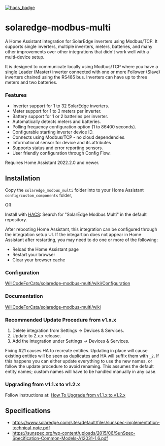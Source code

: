 [![hacs_badge](https://img.shields.io/badge/HACS-Default-41BDF5.svg?style=for-the-badge)](https://github.com/hacs/integration)

# solaredge-modbus-multi
A Home Assistant integration for SolarEdge inverters using Modbus/TCP. It supports single inverters, multiple inverters, meters, batteries, and many other improvements over other integrations that didn't work well with a multi-device setup.

It is designed to communicate locally using Modbus/TCP where you have a single Leader (Master) inverter connected with one or more Follower (Slave) inverters chained using the RS485 bus. Inverters can have up to three meters and two batteries.

### Features
* Inverter support for 1 to 32 SolarEdge inverters.
* Meter support for 1 to 3 meters per inverter.
* Battery support for 1 or 2 batteries per inverter.
* Automatically detects meters and batteries.
* Polling frequency configuration option (1 to 86400 seconds).
* Configurable starting inverter device ID.
* Connects using Modbus/TCP - no cloud dependencies.
* Informational sensor for device and its attributes
* Supports status and error reporting sensors.
* User friendly configuration through Config Flow.

Requires Home Assistant 2022.2.0 and newer.

## Installation
Copy the `solaredge_modbus_multi` folder into to your Home Assistant `config/custom_components` folder,

OR

Install with [HACS](https://hacs.xyz): Search for "SolarEdge Modbus Multi" in the default repository.

After rebooting Home Assistant, this integration can be configured through the integration setup UI. If the integartion does not appear in Home Assistant after restarting, you may need to do one or more of the following:

* Reload the Home Assistant page
* Restart your browser
* Clear your browser cache

### Configuration
[WillCodeForCats/solaredge-modbus-multi/wiki/Configuration](https://github.com/WillCodeForCats/solaredge-modbus-multi/wiki/Configuration)

### Documentation
[WillCodeForCats/solaredge-modbus-multi/wiki](https://github.com/WillCodeForCats/solaredge-modbus-multi/wiki)

### Recommended Update Procedure from v1.x.x
1. Delete integration from Settings -> Devices & Services.
2. Update to 2.x.x release.
3. Add the integration under Settings -> Devices & Services.

Fixing #21 causes HA to recreate entities. Updating in place will cause existing entities will be seen as duplicates and HA will suffix them with `_2`. If this happens you can either update everything to use the new names, or follow the update procedure to avoid renaming. This assumes the default entity names; custom names will have to be handled manually in any case.

### Upgrading from v1.1.x to v1.2.x
Follow instructions at: [How To Upgrade from v1.1.x to v1.2.x](https://github.com/WillCodeForCats/solaredge-modbus-multi/wiki/How-To-Upgrade-from-v1.1.x-to-v1.2.x)

## Specifications
- https://www.solaredge.com/sites/default/files/sunspec-implementation-technical-note.pdf
- https://sunspec.org/wp-content/uploads/2015/06/SunSpec-Specification-Common-Models-A12031-1.6.pdf
